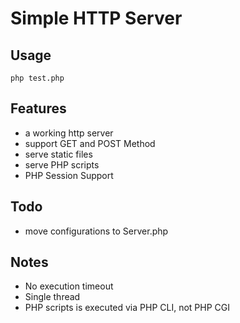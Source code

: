 # Simple HTTP Server

## Usage
```
php test.php
```

## Features
* a working http server
* support GET and POST Method
* serve static files
* serve PHP scripts
* PHP Session Support

## Todo
* move configurations to Server.php

## Notes
* No execution timeout
* Single thread
* PHP scripts is executed via PHP CLI, not PHP CGI
